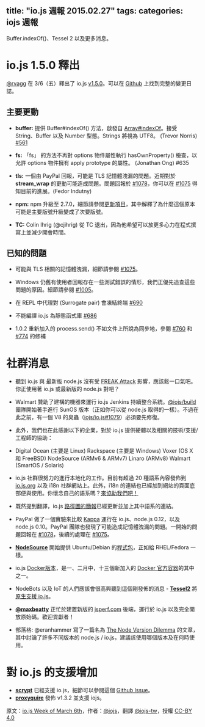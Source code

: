 title: "io.js 週報 2015.02.27"
tags:
categories: iojs 週報
---

Buffer.indexOf()、Tessel 2 以及更多消息。

# io.js 1.5.0 釋出

[@rvagg](https://github.com/rvagg) 在 3/6（五）釋出了 io.js [v1.5.0](https://iojs.org/dist/latest/)。可以在 [Github](https://github.com/iojs/io.js/blob/v1.x/CHANGELOG.md) 上找到完整的變更日誌。

## 主要更動

* **buffer:** 提供 Buffer#indexOf() 方法，啟發自 [Array#indexOf](https://developer.mozilla.org/en-US/docs/Web/JavaScript/Reference/Global_Objects/Array/indexOf)。接受 String、Buffer 以及 Number 型態。Strings 將視為 UTF8。 (Trevor Norris) [#561](https://github.com/iojs/io.js/pull/561)

* **fs:** 「fs」 的方法不再對 options 物件屬性執行 hasOwnProperty() 檢查，以允許 options 物件擁有 apply prototype 的屬性。 (Jonathan Ong) #635

* **tls:** 一個由 PayPal 回報，可能是 TLS 記憶體洩漏的問題。近期對於 **stream_wrap** 的更動可能造成問題。問題回報於 [#1078](https://github.com/iojs/io.js/pull/1078)，你可以在 [#1075](https://github.com/iojs/io.js/issues/1075) 得知目前的進展。(Fedor Indutny)

* **npm:** npm 升級至 2.7.0，細節請參閱[更新項目](https://github.com/npm/npm/blob/master/CHANGELOG.md#v270-2015-02-26)，其中解釋了為什麼這個原本可能是主要版號升級變成了次要版號。

* **TC:** Colin Ihrig (@cjihrig) 從 TC 退出，因為他希望可以放更多心力在程式撰寫上並減少開會時間。

## 已知的問題

* 可能與 TLS 相關的記憶體洩漏，細節請參閱 [#1075](https://github.com/iojs/io.js/issues/1075)。

* Windows 仍舊有使用者回報存在一些測試錯誤的情形，我們正優先追查這些問題的原因。細節請參閱 [#1005](https://github.com/iojs/io.js/issues/1005)。

* 在 REPL 中代理對 (Surrogate pair) 會凍結終端 [#690](https://github.com/iojs/io.js/issues/690)

* 不能編譯 io.js 為靜態函式庫 [#686](https://github.com/iojs/io.js/issues/686)

* 1.0.2 重新加入的 process.send() 不如文件上所說為同步地，參閱 [#760](https://github.com/iojs/io.js/issues/760)  和 [#774](https://github.com/iojs/io.js/issues/774) 的修補

# 社群消息

* 聽到 io.js 與 最新版 node.js 沒有受 [FREAK Attack](https://freakattack.com/) 影響，應該鬆一口氣吧。你正使用著 io.js 或最新版的 node.js 對吧？

* Walmart 贊助了建構的機器來運行 io.js Jenkins 持續整合系統。[@iojs/build](https://github.com/orgs/iojs/teams/build) 團隊開始著手進行 SunOS 版本（正如你可以從 node.js 取得的一樣）。不過在此之前，有一個 V8 的臭蟲（[iojs/io.js#1079](https://github.com/iojs/io.js/pull/1079)）必須要先修復。

* 此外，我們也在此感謝以下的企業，對於 io.js 提供硬體以及相關的技術/支援/工程師的協助：

* Digital Ocean (主要是 Linux) Rackspace (主要是 Windows) Voxer (OS X 和 FreeBSD) NodeSource (ARMv6 & ARMv7) Linaro (ARMv8) Walmart (SmartOS / Solaris)

* io.js 社群很努力的進行本地化的工作。目前有超過 20 種語系內容發佈到 [io.js.org](http://iojs.org/) 以及 i18n 社群網站上。此外，i18n 的連結也已經加到網站的頁面底部便與使用。你懷念自己的語系嗎？[來協助我們吧！](https://github.com/iojs/website/blob/master/TRANSLATION.md)

* 既然提到翻譯，io.js [路徑圖的簡報](http://roadmap.iojs.org/)已經更新並加上其中語系的連結。

* PayPal 做了一個實驗來比較 [Kappa](https://www.npmjs.com/package/kappa) 運行在 io.js、node.js 0.12，以及 node.js 0.10。PayPal 團隊也發現了可能造成記憶體洩漏的問題。一開始的問題回報在 [#1078](https://github.com/iojs/io.js/pull/1078)，後續的處理在 [#1075](https://github.com/iojs/io.js/issues/1075)。

* [**NodeSource**](http://nodesource.com/) 開始提供 Ubuntu/Debian 的[程式包](https://nodesource.com/blog/nodejs-v012-iojs-and-the-nodesource-linux-repositories)，正如給 RHEL/Fedora 一樣。

* io.js [Docker版本](https://registry.hub.docker.com/u/library/iojs/)，是一、二月中，十三個新加入的 [Docker 官方容器](http://blog.docker.com/2015/03/thirteen-new-official-repositories-added-in-january-and-february/)的其中之一。

* NodeBots 以及 IoT 的人們應該會很高興聽到這個剛發佈的消息 - [**Tessel2**](http://blog.technical.io/post/112787427217/tessel-2-new-hardware-for-the-tessel-ecosystem) 將[原生支援 io.js](http://blog.technical.io/post/112888410737/moving-faster-with-io-js)。

* [**@maxbeatty**](https://twitter.com/maxbeatty) 正忙於建置新版的 [jsperf.com](http://jsperf.com/) 後端，運行於 io.js 以及完全開放原始碼。歡迎貢獻者！

* 部落格: @eranhammer 寫了一篇名為 [The Node Version Dilemma](http://hueniverse.com/2015/03/02/the-node-version-dilemma/) 的文章，其中討論了許多不同版本的 node.js / io.js，建議該使用哪個版本及在何時使用。

# 對 io.js 的支援增加

* [**scrypt**](https://npmjs.com/scrypt) 已經支援 io.js，細節可以參閱這個 [Github Issue](https://github.com/barrysteyn/node-scrypt/issues/39)。
* [**proxyquire**](https://github.com/thlorenz/proxyquire) 發佈 v1.3.2 並支援 iojs。

原文：[io.js Week of March 6th](https://medium.com/node-js-javascript/io-js-week-of-march-6th-2f9344688277)，作者：[@iojs](https://medium.com/@iojs)，翻譯 [@iojs-tw](https://github.com/iojs/iojs-tw)，授權 [CC-BY 4.0](https://creativecommons.org/licenses/by/4.0/deed.zh_TW)
